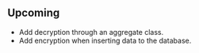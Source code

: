 ## Upcoming

* Add decryption through an aggregate class.
* Add encryption when inserting data to the database.
